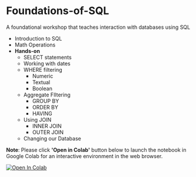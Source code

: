# Foundations-of-SQL
A foundational workshop that teaches interaction with databases using SQL

* Introduction to SQL
* Math Operations
* **Hands-on**
  * SELECT statements
  * Working with dates
  * WHERE filtering
    * Numeric
    * Textual
    * Boolean
  * Aggregate FIltering
    * GROUP BY
    * ORDER BY
    * HAVING
  * Using JOIN
    * INNER JOIN
    * OUTER JOIN
  * Changing our Database

**Note**: Please click **'Open in Colab'** button below to launch the notebook in Google Colab for an interactive environment in the web browser.

[![Open In Colab](https://colab.research.google.com/assets/colab-badge.svg)](https://colab.research.google.com/github/The-CEAS-Library/Foundations-of-SQL)
